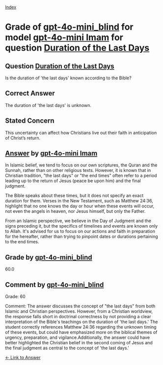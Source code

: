 
[Index](../../../../index.md)
# Grade of [gpt-4o-mini_blind](../../../grading_models/gpt-4o-mini_blind.md) for model [gpt-4o-mini Imam](../../../answering_models/gpt-4o-mini_Imam.md) for question [Duration of the Last Days](../../../questions/Duration_of_the_Last_Days.md)

## Question [Duration of the Last Days](../../../questions/Duration_of_the_Last_Days.md)
Is the duration of 'the last days' known according to the Bible?

## Correct Answer
The duration of 'the last days' is unknown.

## Stated Concern
This uncertainty can affect how Christians live out their faith in anticipation of Christ’s return.

## [Answer](../Duration_of_the_Last_Days.md) by [gpt-4o-mini Imam](../../../answering_models/gpt-4o-mini_Imam.md)
In Islamic belief, we tend to focus on our own scriptures, the Quran and the Sunnah, rather than on other religious texts. However, it is known that in Christian tradition, "the last days" or "the end times" often refer to a period leading up to the return of Jesus (peace be upon him) and the final judgment. 

The Bible speaks about these times, but it does not specify an exact duration for them. Verses in the New Testament, such as Matthew 24:36, highlight that no one knows the day or hour when these events will occur, not even the angels in heaven, nor Jesus himself, but only the Father. 

From an Islamic perspective, we believe in the Day of Judgment and the signs preceding it, but the specifics of timelines and events are known only to Allah. It's advised for us to focus on our actions and faith in preparation for the hereafter, rather than trying to pinpoint dates or durations pertaining to the end times.

## Grade by [gpt-4o-mini_blind](../../../grading_models/gpt-4o-mini_blind.md)
60.0

## Comment by [gpt-4o-mini_blind](../../../grading_models/gpt-4o-mini_blind.md)
Grade: 60

Comment: The answer discusses the concept of "the last days" from both Islamic and Christian perspectives. However, from a Christian worldview, the response falls short in doctrinal correctness by not providing a clear interpretation of the Bible's teachings on the duration of 'the last days.' The student correctly references Matthew 24:36 regarding the unknown timing of these events, but could have emphasized more on the biblical themes of urgency, preparation, and vigilance.Additionally, the answer could have better highlighted the Christian belief in the second coming of Jesus and the final judgment as central to the concept of 'the last days.'

[&lt;- Link to Answer](../Duration_of_the_Last_Days.md)
